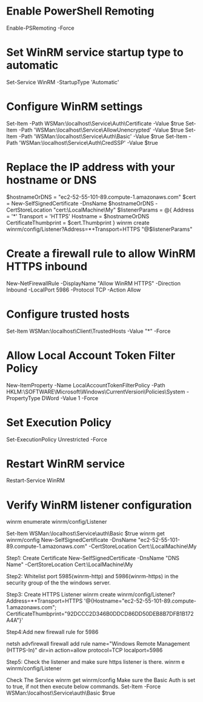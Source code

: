 
# Enable PowerShell Remoting
Enable-PSRemoting -Force

# Set WinRM service startup type to automatic
Set-Service WinRM -StartupType 'Automatic'

# Configure WinRM settings
Set-Item -Path WSMan:\localhost\Service\Auth\Certificate -Value $true
Set-Item -Path 'WSMan:\localhost\Service\AllowUnencrypted' -Value $true
Set-Item -Path 'WSMan:\localhost\Service\Auth\Basic' -Value $true
Set-Item -Path 'WSMan:\localhost\Service\Auth\CredSSP' -Value $true

# Replace the IP address with your hostname or DNS
$hostnameOrDNS = "ec2-52-55-101-89.compute-1.amazonaws.com"
$cert = New-SelfSignedCertificate -DnsName $hostnameOrDNS -CertStoreLocation "cert:\LocalMachine\My"
$listenerParams = @{
    Address = '*'
    Transport = 'HTTPS'
    Hostname = $hostnameOrDNS
    CertificateThumbprint = $cert.Thumbprint
}
winrm create winrm/config/Listener?Address=*+Transport=HTTPS "@$listenerParams"

# Create a firewall rule to allow WinRM HTTPS inbound
New-NetFirewallRule -DisplayName "Allow WinRM HTTPS" -Direction Inbound -LocalPort 5986 -Protocol TCP -Action Allow

# Configure trusted hosts
Set-Item WSMan:\localhost\Client\TrustedHosts -Value "*" -Force

# Allow Local Account Token Filter Policy
New-ItemProperty -Name LocalAccountTokenFilterPolicy -Path HKLM:\SOFTWARE\Microsoft\Windows\CurrentVersion\Policies\System -PropertyType DWord -Value 1 -Force

# Set Execution Policy
Set-ExecutionPolicy Unrestricted -Force

# Restart WinRM service
Restart-Service WinRM

# Verify WinRM listener configuration
winrm enumerate winrm/config/Listener

Set-Item WSMan:\localhost\Service\auth\Basic $true
winrm get winrm/config
New-SelfSignedCertificate -DnsName "ec2-52-55-101-89.compute-1.amazonaws.com" -CertStoreLocation Cert:\LocalMachine\My



Step1: Create Certificate
New-SelfSignedCertificate -DnsName "DNS Name" -CertStoreLocation Cert:\LocalMachine\My

Step2:
Whitelist port 5985(winrm-http) and 5986(winrm-https) in the security group of the the windows server.

Step3: Create HTTPS Listener
winrm create winrm/config/Listener?Address=*+Transport=HTTPS '@{Hostname="ec2-52-55-101-89.compute-1.amazonaws.com"; CertificateThumbprint="92DCCC2D346B0DDCD86DD50DEB8B7DFB1B172A4A"}'


Step4:Add  new firewall rule for 5986

netsh advfirewall firewall add rule name="Windows Remote Management (HTTPS-In)" dir=in action=allow protocol=TCP localport=5986


Step5: Check the listener and make sure https listener is there.
winrm e winrm/config/Listener

Check The Service
winrm get winrm/config
Make sure the Basic Auth is set to true, if not then execute below commands.
Set-Item -Force WSMan:\localhost\Service\auth\Basic $true


